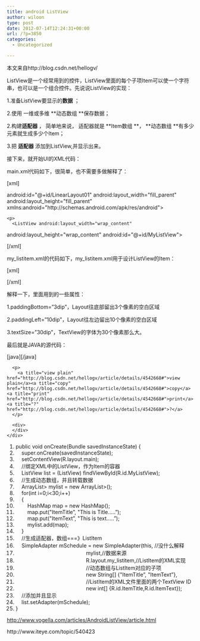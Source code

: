 ```yaml
---
title: android ListView
author: wiloon
type: post
date: 2012-07-14T12:24:31+00:00
url: /?p=3850
categories:
  - Uncategorized

---
```

本文来自http://blog.csdn.net/hellogv/

ListView是一个经常用到的控件，ListView里面的每个子项Item可以使一个字符串，也可以是一个组合控件。先说说ListView的实现：

1.准备ListView要显示的**数据** ；

2.使用 一维或多维 **动态数组 **保存数据；

2.构建**适配器** ， 简单地来说， 适配器就是 **Item数组 **， **动态数组 **有多少元素就生成多少个Item；

3.把 **适配器** 添加到ListView,并显示出来。

接下来，就开始UI的XML代码：

main.xml代码如下，很简单，也不需要多做解释了：

<div>
  <div>
    <p>
      [xml]</div>
 <div><?xml version="1.0" encoding="utf-8"?></div>
 <div><LinearLayout</div>
 <div>android:id="@+id/LinearLayout01"
 android:layout_width="fill_parent"
 android:layout_height="fill_parent"
 xmlns:android="http://schemas.android.com/apk/res/android">
    </p>
    
    <p>
      <ListView android:layout_width="wrap_content"
 android:layout_height="wrap_content"
 android:id="@+id/MyListView">
 </ListView>
 </LinearLayout>
 <div>[/xml]
    </p>
  </div>
</div>

<div>
  my_listitem.xml的代码如下，my_listitem.xml用于设计ListView的Item：</p> 
  
  <p>
    [xml]</div>
 <div>
  </p>
  
  <p>
    <?xml version="1.0" encoding="utf-8"?>
 <LinearLayout
 android:layout_width="fill_parent"
 xmlns:android="http://schemas.android.com/apk/res/android"
 android:orientation="vertical"
 android:layout_height="wrap_content"
 android:id="@+id/MyListItem"
 android:paddingBottom="3dip"
 android:paddingLeft="10dip">
 <TextView
 android:layout_height="wrap_content"
 android:layout_width="fill_parent"
 android:id="@+id/ItemTitle"
 android:textSize="30dip">
 </TextView>
 <TextView
 android:layout_height="wrap_content"
 android:layout_width="fill_parent"
 android:id="@+id/ItemText">
 </TextView>
 </LinearLayout>
  </p>
  
  <p>
    </div>
 <div>[/xml]
  </p>
</div>

解释一下，里面用到的一些属性：

1.paddingBottom=&#8221;3dip&#8221;，Layout往底部留出3个像素的空白区域

2.paddingLeft=&#8221;10dip&#8221;，Layout往左边留出10个像素的空白区域

3.textSize=&#8221;30dip&#8221;，TextView的字体为30个像素那么大。

最后就是JAVA的源代码：

<div>
  <div>
    <div>
      <p>
        [java][/java]
      </p>
      
      <p>
        <a title="view plain" href="http://blog.csdn.net/hellogv/article/details/4542668#">view plain</a><a title="copy" href="http://blog.csdn.net/hellogv/article/details/4542668#">copy</a><a title="print" href="http://blog.csdn.net/hellogv/article/details/4542668#">print</a><a title="?" href="http://blog.csdn.net/hellogv/article/details/4542668#">?</a>
      </p>
      
      <div>
      </div>
    </div>
  </div>
  
  <ol start="1">
    <li>
      public void onCreate(Bundle savedInstanceState) {
    </li>
    <li>
          super.onCreate(savedInstanceState);
    </li>
    <li>
          setContentView(R.layout.main);
    </li>
    <li>
          //绑定XML中的ListView，作为Item的容器
    </li>
    <li>
          ListView list = (ListView) findViewById(R.id.MyListView);
    </li>
    <li>
          //生成动态数组，并且转载数据
    </li>
    <li>
          ArrayList<HashMap<String, String>> mylist = new ArrayList<HashMap<String, String>>();
    </li>
    <li>
          for(int i=0;i<30;i++)
    </li>
    <li>
          {
    </li>
    <li>
              HashMap<String, String> map = new HashMap<String, String>();
    </li>
    <li>
              map.put("ItemTitle&#8221;, "This is Title&#8230;..&#8221;);
    </li>
    <li>
              map.put("ItemText&#8221;, "This is text&#8230;..&#8221;);
    </li>
    <li>
              mylist.add(map);
    </li>
    <li>
          }
    </li>
    <li>
          //生成适配器，数组===》ListItem
    </li>
    <li>
          SimpleAdapter mSchedule = new SimpleAdapter(this, //没什么解释
    </li>
    <li>
                                                      mylist,//数据来源
    </li>
    <li>
                                                      R.layout.my_listitem,//ListItem的XML实现
    </li>
    <li>
                                                      //动态数组与ListItem对应的子项
    </li>
    <li>
                                                      new String[] {"ItemTitle&#8221;, "ItemText&#8221;},
    </li>
    <li>
                                                      //ListItem的XML文件里面的两个TextView ID
    </li>
    <li>
                                                      new int[] {R.id.ItemTitle,R.id.ItemText});
    </li>
    <li>
          //添加并且显示
    </li>
    <li>
          list.setAdapter(mSchedule);
    </li>
    <li>
      }
    </li>
  </ol>
  
  <p>
    
  </p>
  
  <p>
    <a href="http://www.vogella.com/articles/AndroidListView/article.html">http://www.vogella.com/articles/AndroidListView/article.html</a>
  </p>
  
  <p>
    http://www.iteye.com/topic/540423
  </p>
</div>